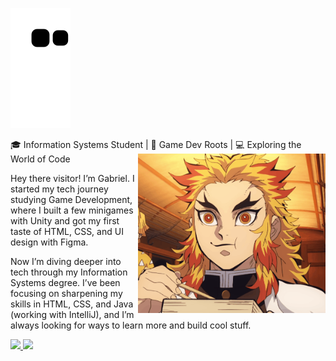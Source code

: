 ![Snake animation](https://github.com/Clds07/Clds07/blob/output/github-contribution-grid-snake.svg)

<div>
  🎓 Information Systems Student | 👾 Game Dev Roots | 💻 Exploring the World of Code

<img hight="400" width="300" alt="GIF" align="right" src="https://github.com/Clds07/Clds07/blob/main/Assets%20Git/215479.gif">

Hey there visitor! I’m Gabriel. I started my tech journey studying Game Development, where I built a few minigames with Unity and got my first taste of HTML, CSS, and UI design with Figma.

Now I’m diving deeper into tech through my Information Systems degree. I’ve been focusing on sharpening my skills in HTML, CSS, and Java (working with IntelliJ), and I’m always looking for ways to learn more and build cool stuff.
</div>


<div margin="20em">
<a href="https://github.com/Clds07">
<img loading="lazy" height="150em" src="https://github-readme-stats.vercel.app/api/top-langs/?username=Clds07&layout=compact&langs_count=7&theme=dracula"/>
<img loading="lazy" height="150em" src="https://github-readme-stats.vercel.app/api?username=Clds07&show_icons=true&theme=dracula&include_all_commits=true&count_private=true"/>
</div>
